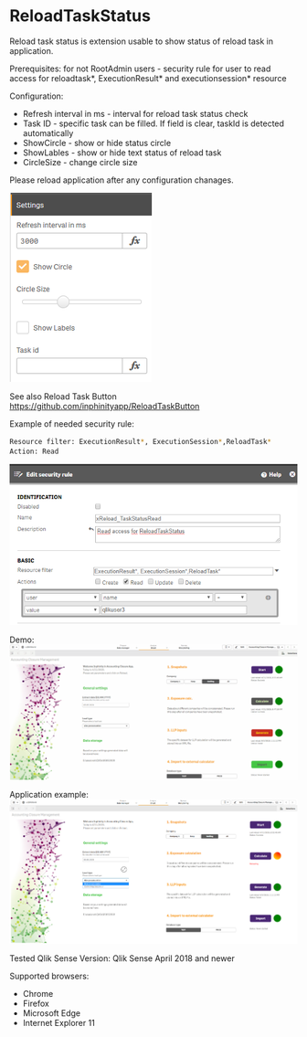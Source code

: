 # ReloadTaskStatus

Reload task status is extension usable to show status of reload task in application.

Prerequisites: 
for not RootAdmin users - security rule for user to read access for reloadtask*, ExecutionResult* and executionsession* resource


Configuration: 
 - Refresh interval in ms - interval for reload task status check 
 - Task ID - specific task can be filled. If field is clear, taskId is detected automatically
 - ShowCircle - show or hide status circle
 - ShowLables - show or hide text status of  reload task
 - CircleSize - change circle size
 
Please reload application after any configuration chanages.

![alt text](https://github.com/inphinityapp/ReloadTaskStatus/blob/master/images/settings.png)



See also Reload Task Button https://github.com/inphinityapp/ReloadTaskButton

Example of needed security rule:

```sh
Resource filter: ExecutionResult*, ExecutionSession*,ReloadTask*
Action: Read
```
![alt text](https://github.com/inphinityapp/ReloadTaskStatus/blob/master/images/RTS_rule.png)

Demo:
![alt text](https://github.com/inphinityapp/ReloadTaskStatus/blob/master/images/reload_task_showcase.gif)

Application example:
![alt text](https://github.com/inphinityapp/ReloadTaskStatus/blob/master/images/reload_task_showcase.png)

Tested Qlik Sense Version: Qlik Sense April 2018 and newer

Supported browsers: 
   - Chrome 
   - Firefox 
   - Microsoft Edge
   - Internet Explorer 11
    
